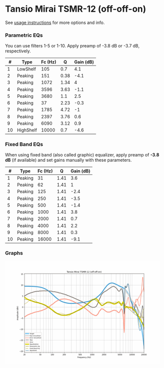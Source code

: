 # Tansio Mirai TSMR-12 (off-off-on)
See [usage instructions](https://github.com/jaakkopasanen/AutoEq#usage) for more options and info.

### Parametric EQs
You can use filters 1-5 or 1-10. Apply preamp of -3.8 dB or -3.7 dB, respectively.

|   # | Type      |   Fc (Hz) |    Q |   Gain (dB) |
|-----|-----------|-----------|------|-------------|
|   1 | LowShelf  |       105 | 0.7  |         4.1 |
|   2 | Peaking   |       151 | 0.38 |        -4.1 |
|   3 | Peaking   |      1072 | 1.34 |         4   |
|   4 | Peaking   |      3596 | 3.63 |        -1.1 |
|   5 | Peaking   |      3680 | 1.1  |         2.5 |
|   6 | Peaking   |        37 | 2.23 |        -0.3 |
|   7 | Peaking   |      1785 | 4.72 |        -1   |
|   8 | Peaking   |      2397 | 3.76 |         0.6 |
|   9 | Peaking   |      6090 | 3.12 |         0.9 |
|  10 | HighShelf |     10000 | 0.7  |        -4.6 |

### Fixed Band EQs
When using fixed band (also called graphic) equalizer, apply preamp of **-3.8 dB** (if available) and set gains manually with these parameters.

|   # | Type    |   Fc (Hz) |    Q |   Gain (dB) |
|-----|---------|-----------|------|-------------|
|   1 | Peaking |        31 | 1.41 |         3.6 |
|   2 | Peaking |        62 | 1.41 |         1   |
|   3 | Peaking |       125 | 1.41 |        -2.4 |
|   4 | Peaking |       250 | 1.41 |        -3.5 |
|   5 | Peaking |       500 | 1.41 |        -1.4 |
|   6 | Peaking |      1000 | 1.41 |         3.8 |
|   7 | Peaking |      2000 | 1.41 |         0.7 |
|   8 | Peaking |      4000 | 1.41 |         2.2 |
|   9 | Peaking |      8000 | 1.41 |         0.3 |
|  10 | Peaking |     16000 | 1.41 |        -9.1 |

### Graphs
![](./Tansio%20Mirai%20TSMR-12%20(off-off-on).png)
